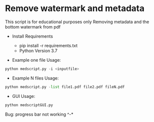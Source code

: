 # Remove watermark and metadata
This script is for educational purposes only
Removing metadata and the bottom watermark from pdf


* Install  Requirements
    * pip install -r requirements.txt
    * Python Version 3.7

* Example one file Usage:
```python
python medscript.py -i <inputfile>
```

* Example N files Usage:
```python
python medscript.py -list file1.pdf file2.pdf fileN.pdf
```
* GUI  Usage:

```python
python medscriptGUI.py
```
Bug: progress bar not working ^-*

